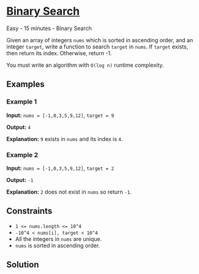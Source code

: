 # [Binary Search](https://leetcode.com/problems/binary-search/)

Easy - 15 minutes - Binary Search

Given an array of integers `nums` which is sorted in ascending order, and an
integer `target`, write a function to search `target` in `nums`. If `target`
exists, then return its index. Otherwise, return -1.

You must write an algorithm with `O(log n)` runtime complexity.

## Examples

### Example 1

**Input:** `nums = [-1,0,3,5,9,12]`, `target = 9`

**Output:** `4`

**Explanation:** `9` exists in `nums` and its index is `4`.

### Example 2

**Input:** `nums = [-1,0,3,5,9,12]`, `target = 2`

**Output:** `-1`

**Explanation:** `2` does not exist in `nums` so return `-1`.

## Constraints

- `1 <= nums.length <= 10^4`
- `-10^4 < nums[i], target < 10^4`
- All the integers in `nums` are unique.
- `nums` is sorted in ascending order.

## Solution

